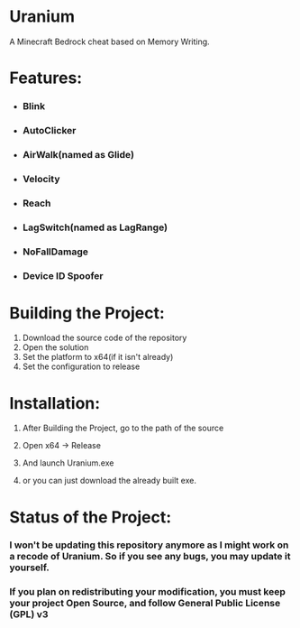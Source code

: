 # Uranium
A Minecraft Bedrock cheat based on Memory Writing.

# Features:

- ### Blink
- ### AutoClicker
- ### AirWalk(named as Glide)
- ### Velocity
- ### Reach
- ### LagSwitch(named as LagRange)
- ### NoFallDamage
- ### Device ID Spoofer

# Building the Project:
1. Download the source code of the repository
2. Open the solution
3. Set the platform to x64(if it isn't already)
4. Set the configuration to release

# Installation:
1. After Building the Project, go to the path of the source
2. Open x64 -> Release
3. And launch Uranium.exe

4. or you can just download the already built exe.

# Status of the Project:
### I won't be updating this repository anymore as I might work on a recode of Uranium. So if you see any bugs, you may update it yourself.
### If you plan on redistributing your modification, you must keep your project Open Source, and follow General Public License (GPL) v3
